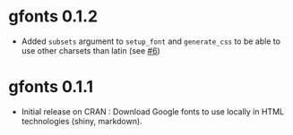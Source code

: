 # gfonts 0.1.2

* Added `subsets` argument to `setup_font` and `generate_css` to be able to use other charsets than latin (see [#6](https://github.com/dreamRs/gfonts/issues/6))



# gfonts 0.1.1

* Initial release on CRAN : Download Google fonts to use locally in HTML technologies (shiny, markdown).

